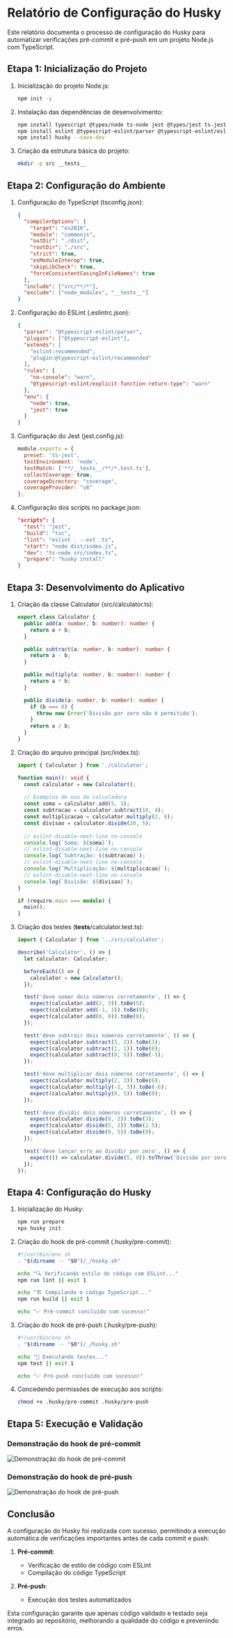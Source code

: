 # Relatório de Configuração do Husky

Este relatório documenta o processo de configuração do Husky para automatizar verificações pré-commit e pré-push em um projeto Node.js com TypeScript.

## Etapa 1: Inicialização do Projeto

1. Inicialização do projeto Node.js:
   ```bash
   npm init -y
   ```

2. Instalação das dependências de desenvolvimento:
   ```bash
   npm install typescript @types/node ts-node jest @types/jest ts-jest --save-dev
   npm install eslint @typescript-eslint/parser @typescript-eslint/eslint-plugin --save-dev
   npm install husky --save-dev
   ```

3. Criação da estrutura básica do projeto:
   ```bash
   mkdir -p src __tests__
   ```

## Etapa 2: Configuração do Ambiente

1. Configuração do TypeScript (tsconfig.json):
   ```json
   {
     "compilerOptions": {
       "target": "es2016",
       "module": "commonjs",
       "outDir": "./dist",
       "rootDir": "./src",
       "strict": true,
       "esModuleInterop": true,
       "skipLibCheck": true,
       "forceConsistentCasingInFileNames": true
     },
     "include": ["src/**/*"],
     "exclude": ["node_modules", "__tests__"]
   }
   ```

2. Configuração do ESLint (.eslintrc.json):
   ```json
   {
     "parser": "@typescript-eslint/parser",
     "plugins": ["@typescript-eslint"],
     "extends": [
       "eslint:recommended",
       "plugin:@typescript-eslint/recommended"
     ],
     "rules": {
       "no-console": "warn",
       "@typescript-eslint/explicit-function-return-type": "warn"
     },
     "env": {
       "node": true,
       "jest": true
     }
   }
   ```

3. Configuração do Jest (jest.config.js):
   ```javascript
   module.exports = {
     preset: 'ts-jest',
     testEnvironment: 'node',
     testMatch: ['**/__tests__/**/*.test.ts'],
     collectCoverage: true,
     coverageDirectory: "coverage",
     coverageProvider: "v8"
   };
   ```

4. Configuração dos scripts no package.json:
   ```json
   "scripts": {
     "test": "jest",
     "build": "tsc",
     "lint": "eslint . --ext .ts",
     "start": "node dist/index.js",
     "dev": "ts-node src/index.ts",
     "prepare": "husky install"
   }
   ```

## Etapa 3: Desenvolvimento do Aplicativo

1. Criação da classe Calculator (src/calculator.ts):
   ```typescript
   export class Calculator {
     public add(a: number, b: number): number {
       return a + b;
     }

     public subtract(a: number, b: number): number {
       return a - b;
     }

     public multiply(a: number, b: number): number {
       return a * b;
     }

     public divide(a: number, b: number): number {
       if (b === 0) {
         throw new Error('Divisão por zero não é permitida');
       }
       return a / b;
     }
   }
   ```

2. Criação do arquivo principal (src/index.ts):
   ```typescript
   import { Calculator } from './calculator';

   function main(): void {
     const calculator = new Calculator();
     
     // Exemplos de uso da calculadora
     const soma = calculator.add(5, 3);
     const subtracao = calculator.subtract(10, 4);
     const multiplicacao = calculator.multiply(2, 6);
     const divisao = calculator.divide(20, 5);
     
     // eslint-disable-next-line no-console
     console.log(`Soma: ${soma}`);
     // eslint-disable-next-line no-console
     console.log(`Subtração: ${subtracao}`);
     // eslint-disable-next-line no-console
     console.log(`Multiplicação: ${multiplicacao}`);
     // eslint-disable-next-line no-console
     console.log(`Divisão: ${divisao}`);
   }

   if (require.main === module) {
     main();
   }
   ```

3. Criação dos testes (__tests__/calculator.test.ts):
   ```typescript
   import { Calculator } from '../src/calculator';

   describe('Calculator', () => {
     let calculator: Calculator;

     beforeEach(() => {
       calculator = new Calculator();
     });

     test('deve somar dois números corretamente', () => {
       expect(calculator.add(2, 3)).toBe(5);
       expect(calculator.add(-1, 1)).toBe(0);
       expect(calculator.add(0, 0)).toBe(0);
     });

     test('deve subtrair dois números corretamente', () => {
       expect(calculator.subtract(5, 2)).toBe(3);
       expect(calculator.subtract(1, 1)).toBe(0);
       expect(calculator.subtract(0, 5)).toBe(-5);
     });

     test('deve multiplicar dois números corretamente', () => {
       expect(calculator.multiply(2, 3)).toBe(6);
       expect(calculator.multiply(-2, 3)).toBe(-6);
       expect(calculator.multiply(0, 5)).toBe(0);
     });

     test('deve dividir dois números corretamente', () => {
       expect(calculator.divide(6, 2)).toBe(3);
       expect(calculator.divide(5, 2)).toBe(2.5);
       expect(calculator.divide(0, 5)).toBe(0);
     });

     test('deve lançar erro ao dividir por zero', () => {
       expect(() => calculator.divide(5, 0)).toThrow('Divisão por zero não é permitida');
     });
   });
   ```

## Etapa 4: Configuração do Husky

1. Inicialização do Husky:
   ```bash
   npm run prepare
   npx husky init
   ```

2. Criação do hook de pré-commit (.husky/pre-commit):
   ```bash
   #!/usr/bin/env sh
   . "$(dirname -- "$0")/_/husky.sh"

   echo "🔍 Verificando estilo do código com ESLint..."
   npm run lint || exit 1

   echo "🏗️ Compilando o código TypeScript..."
   npm run build || exit 1

   echo "✅ Pré-commit concluído com sucesso!"
   ```

3. Criação do hook de pré-push (.husky/pre-push):
   ```bash
   #!/usr/bin/env sh
   . "$(dirname -- "$0")/_/husky.sh"

   echo "🧪 Executando testes..."
   npm test || exit 1

   echo "✅ Pré-push concluído com sucesso!"
   ```

4. Concedendo permissões de execução aos scripts:
   ```bash
   chmod +x .husky/pre-commit .husky/pre-push
   ```

## Etapa 5: Execução e Validação

### Demonstração do hook de pré-commit

![Demonstração do hook de pré-commit](./images/commit.png)

### Demonstração do hook de pré-push

![Demonstração do hook de pré-push](./images/push.png)

## Conclusão

A configuração do Husky foi realizada com sucesso, permitindo a execução automática de verificações importantes antes de cada commit e push:

1. **Pré-commit**: 
   - Verificação de estilo de código com ESLint
   - Compilação do código TypeScript

2. **Pré-push**:
   - Execução dos testes automatizados

Esta configuração garante que apenas código validado e testado seja integrado ao repositório, melhorando a qualidade do código e prevenindo erros. 